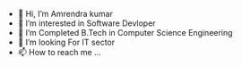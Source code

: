 - 👋 Hi, I’m Amrendra kumar 
- 👀 I’m interested in Software Devloper 
- 🌱 I’m Completed B.Tech in Computer Science Engineering 
- 💞️ I’m looking For IT sector
- 📫 How to reach me ...

<!---
iitmadra/iitmadra is a ✨ special ✨ repository because its `README.md` (this file) appears on your GitHub profile.
You can click the Preview link to take a look at your changes.
--->
